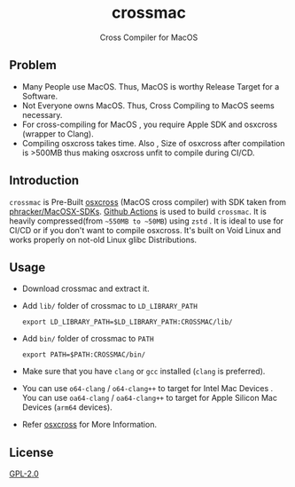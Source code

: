 <h1 align="center">crossmac</h1> 
<p align="center">Cross Compiler for MacOS</p>

## Problem
* Many People use MacOS. Thus, MacOS is worthy Release Target for a Software.
* Not Everyone owns MacOS. Thus, Cross Compiling to MacOS seems necessary.
* For cross-compiling for MacOS , you require Apple SDK and osxcross (wrapper to Clang).
* Compiling osxcross takes time. Also , Size of osxcross after compilation is >500MB thus making osxcross unfit to compile during CI/CD.

## Introduction
`crossmac` is Pre-Built [osxcross](https://github.com/tpoechtrager/osxcross) (MacOS cross compiler) with SDK taken from [phracker/MacOSX-SDKs](https://github.com/phracker/MacOSX-SDKs). [Github Actions](https://github.com/features/actions) is used to build `crossmac`.
It is heavily compressed(from `~550MB to ~50MB`) using `zstd` . It is ideal to use for CI/CD or if you don't want to compile osxcross. It's built on Void Linux and works properly on not-old Linux glibc Distributions.

## Usage
* Download crossmac and extract it.
* Add `lib/` folder of crossmac to `LD_LIBRARY_PATH`

  `export LD_LIBRARY_PATH=$LD_LIBRARY_PATH:CROSSMAC/lib/` 
* Add `bin/` folder of crossmac to `PATH`

  `export PATH=$PATH:CROSSMAC/bin/`
* Make sure that you have `clang` or `gcc` installed (`clang` is preferred).
* You can use `o64-clang` / `o64-clang++` to target for Intel Mac Devices . You can use `oa64-clang` / `oa64-clang++` to target for Apple Silicon Mac Devices (`arm64` devices).
* Refer [osxcross](https://github.com/tpoechtrager/osxcross) for More Information.

## License
[GPL-2.0](LICENSE)
